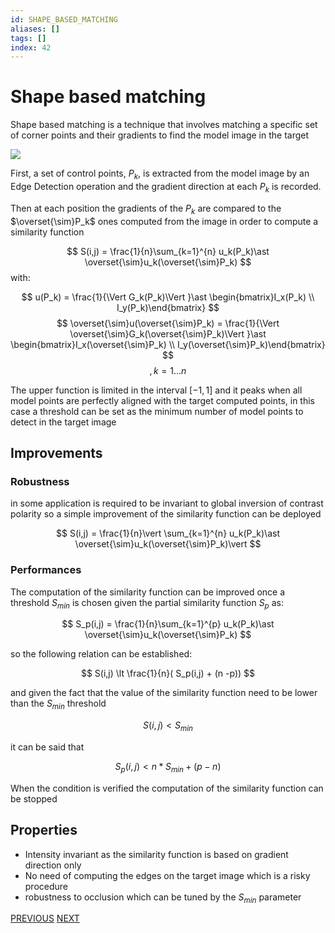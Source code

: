 ```yaml
---
id: SHAPE_BASED_MATCHING
aliases: []
tags: []
index: 42
---
```


# Shape based matching

Shape based matching is a technique that involves matching a specific set of corner points and their gradients to find the model image in the target

![](computer_vision/Pasted_image_20240423154429.png)

First, a set of control points, $P_{k}$, is extracted from the model image by an Edge Detection operation and the gradient direction at each $P_{k}$ is recorded.

Then at each position the gradients of the $P_{k}$ are compared to the $\overset{\sim}P_k$ ones computed from the image in order to compute a similarity function

$$
S(i,j) = \frac{1}{n}\sum_{k=1}^{n} u_k(P_k)\ast \overset{\sim}u_k(\overset{\sim}P_k)
$$
with:

$$
u(P_k) = \frac{1}{\Vert G_k(P_k)\Vert }\ast \begin{bmatrix}I_x(P_k) \\ I_y(P_k)\end{bmatrix}
$$
$$
\overset{\sim}u(\overset{\sim}P_k) = \frac{1}{\Vert \overset{\sim}G_k(\overset{\sim}P_k)\Vert }\ast \begin{bmatrix}I_x(\overset{\sim}P_k) \\ I_y(\overset{\sim}P_k)\end{bmatrix}
$$
$$
,k = 1...n
$$

The upper function is limited in the interval $[-1,1]$ and it peaks when all model points are perfectly aligned with the target computed points, in this case a threshold can be set as the minimum number of model points to detect in the target image

## Improvements

### Robustness

in some application is required to be invariant to global inversion of contrast polarity so a simple improvement of the similarity function can be deployed

$$
S(i,j) = \frac{1}{n}\vert \sum_{k=1}^{n} u_k(P_k)\ast \overset{\sim}u_k(\overset{\sim}P_k)\vert
$$
### Performances

The computation of the similarity function can be improved once a threshold $S_{min}$ is chosen given the partial similarity function $S_p$ as:

$$
S_p(i,j) = \frac{1}{n}\sum_{k=1}^{p} u_k(P_k)\ast \overset{\sim}u_k(\overset{\sim}P_k)
$$

so the following relation can be established:

$$
S(i,j) \lt \frac{1}{n}( S_p(i,j) + (n -p))
$$

and given the fact that the value of the similarity function need to be lower than the $S_{min}$ threshold

$$
S(i,j)\lt S_{min}
$$

it can be said that

$$
S_p(i,j) \lt n \ast S_{min}  + (p-n)
$$

When the condition is verified the computation of the similarity function can be stopped

## Properties

- Intensity invariant as the similarity function is based on gradient direction only
- No need of computing the edges on the target image which is a risky procedure
- robustness to occlusion which can be tuned by the $S_{min}$ parameter

[PREVIOUS](pages/object_detection/template_pattern_matching.md) [NEXT](computer_vision/object_detection/hough_transform.md)
